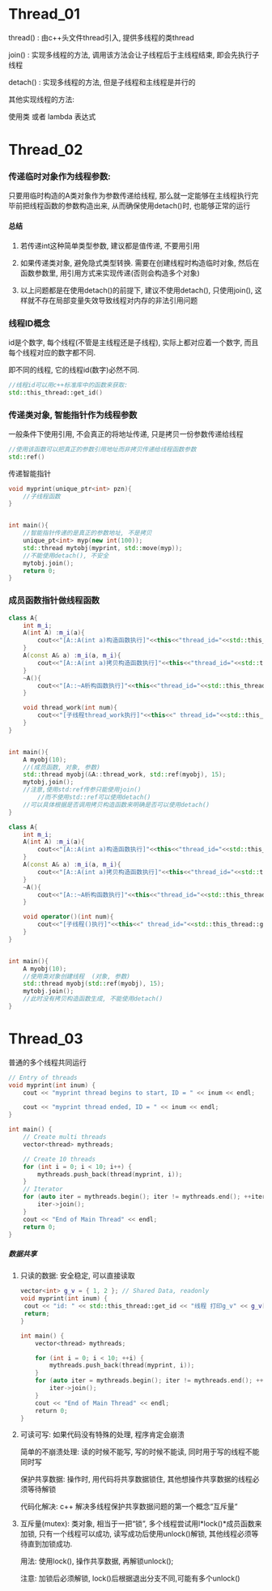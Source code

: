 # Thread_01

thread() : 由c++头文件thread引入, 提供多线程的类thread

join() : 实现多线程的方法, 调用该方法会让子线程后于主线程结束, 即会先执行子线程

detach() : 实现多线程的方法, 但是子线程和主线程是并行的

其他实现线程的方法:

使用类 或者 lambda 表达式

# Thread_02

### 传递临时对象作为线程参数:

只要用临时构造的A类对象作为参数传递给线程, 那么就一定能够在主线程执行完毕前把线程函数的参数构造出来, 从而确保使用detach()时, 也能够正常的运行

#### 总结

1. 若传递int这种简单类型参数, 建议都是值传递, 不要用引用

2. 如果传递类对象, 避免隐式类型转换. 需要在创建线程时构造临时对象, 然后在函数参数里, 用引用方式来实现传递(否则会构造多个对象)

3. 以上问题都是在使用detach()的前提下, 建议不使用detach(), 只使用join(), 这样就不存在局部变量失效导致线程对内存的非法引用问题

### 线程ID概念

id是个数字, 每个线程(不管是主线程还是子线程), 实际上都对应着一个数字, 而且每个线程对应的数字都不同.

即不同的线程, 它的线程id(数字)必然不同.

```cpp
//线程id可以用c++标准库中的函数来获取: 
std::this_thread::get_id()
```

### 传递类对象, 智能指针作为线程参数

一般条件下使用引用, 不会真正的将地址传递, 只是拷贝一份参数传递给线程

```cpp
//使用该函数可以把真正的参数引用地址而非拷贝传递给线程函数参数
std::ref()
```

传递智能指针

```cpp
void myprint(unique_ptr<int> pzn){
    //子线程函数
}


int main(){
    //智能指针传递的是真正的参数地址, 不是拷贝
    unique_pt<int> myp(new int(100));
    std::thread mytobj(myprint, std::move(myp));
    //不能使用detach(), 不安全
    mytobj.join();
    return 0;
}
```

### 成员函数指针做线程函数

```cpp
class A{
    int m_i;
    A(int A) :m_i(a){
        cout<<"[A::A(int a)构造函数执行]"<<this<<"thread_id="<<std::this_thread::get_id()<<endl;
    }
    A(const A& a) :m_i(a, m_i){
        cout<<"[A::A(int a)拷贝构造函数执行]"<<this<<"thread_id="<<std::this_thread::get_id()<<endl;
    }
    ~A(){
        cout<<"[A::~A析构函数执行]"<<this<<"thread_id="<<std::this_thread::get_id()<<endl;
    }

    void thread_work(int num){
        cout<<"[子线程thread_work执行]"<<this<<" thread_id="<<std::this_thread::get_id()<<endl;
    }
}


int main(){
    A myobj(10);
    //(成员函数, 对象, 参数)
    std::thread myobj(&A::thread_work, std::ref(myobj), 15);
    mytobj,join();
    //注意,使用std:ref传参只能使用join()
        //而不使用std::ref可以使用detach()
    //可以具体根据是否调用拷贝构造函数来明确是否可以使用detach()
}    
```

```cpp
class A{
    int m_i;
    A(int A) :m_i(a){
        cout<<"[A::A(int a)构造函数执行]"<<this<<"thread_id="<<std::this_thread::get_id()<<endl;
    }
    A(const A& a) :m_i(a, m_i){
        cout<<"[A::A(int a)拷贝构造函数执行]"<<this<<"thread_id="<<std::this_thread::get_id()<<endl;
    }
    ~A(){
        cout<<"[A::~A析构函数执行]"<<this<<"thread_id="<<std::this_thread::get_id()<<endl;
    }

    void operator()(int num){
        cout<<"[子线程()执行]"<<this<<" thread_id="<<std::this_thread::get_id()<<endl;
    }
}


int main(){
    A myobj(10);
    //使用类对象创建线程  (对象, 参数)
    std::thread myobj(std::ref(myobj), 15);
    mytobj.join();
    //此时没有拷贝构造函数生成, 不能使用detach()
}
```

# Thread_03

普通的多个线程共同运行

```cpp
// Entry of threads
void myprint(int inum) {
    cout << "myprint thread begins to start, ID = " << inum << endl;

    cout << "myprint thread ended, ID = " << inum << endl;
}

int main() {
    // Create multi threads
    vector<thread> mythreads;

    // Create 10 threads 
    for (int i = 0; i < 10; i++) {
        mythreads.push_back(thread(myprint, i));
    }
    // Iterator
    for (auto iter = mythreads.begin(); iter != mythreads.end(); ++iter) {
        iter->join();
    }
    cout << "End of Main Thread" << endl;
    return 0;
}
```

##### 数据共享

1. 只读的数据: 安全稳定, 可以直接读取
   
   ```cpp
   vector<int> g_v = { 1, 2 }; // Shared Data, readonly
   void myprint(int inum) {
    cout << "id: " << std::this_thread::get_id << "线程 打印g_v" << g_v[0] << g_v[1] << edl;
    return;
   }
   
   int main() {
       vector<thread> mythreads;
   
       for (int i = 0; i < 10; ++i) {
           mythreads.push_back(thread(myprint, i));
       }
       for (auto iter = mythreads.begin(); iter != mythreads.end(); ++iter) {
           iter->join();
       }
       cout << "End of Main Thread" << endl;
       return 0;
   }
   ```

2. 可读可写: 如果代码没有特殊的处理, 程序肯定会崩溃
   
   简单的不崩溃处理: 读的时候不能写, 写的时候不能读, 同时用于写的线程不能同时写
   
   保护共享数据: 操作时, 用代码将共享数据锁住, 其他想操作共享数据的线程必须等待解锁
   
   代码化解决:  c++ 解决多线程保护共享数据问题的第一个概念“互斥量“

3. 互斥量(mutex): 类对象, 相当于一把“锁”, 多个线程尝试用l*lock()*成员函数来加锁, 只有一个线程可以成功, 读写成功后使用unlock()解锁, 其他线程必须等待直到加锁成功. 
   
   用法: 使用lock(), 操作共享数据, 再解锁unlock(); 
   
   注意: 加锁后必须解锁, lock()后根据退出分支不同,可能有多个unlock()

